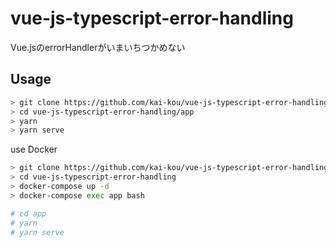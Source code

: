 # vue-js-typescript-error-handling
Vue.jsのerrorHandlerがいまいちつかめない

## Usage

```sh
> git clone https://github.com/kai-kou/vue-js-typescript-error-handling.git
> cd vue-js-typescript-error-handling/app
> yarn
> yarn serve
```

use Docker  

```sh
> git clone https://github.com/kai-kou/vue-js-typescript-error-handling.git
> cd vue-js-typescript-error-handling
> docker-compose up -d
> docker-compose exec app bash

# cd app
# yarn
# yarn serve
```
